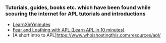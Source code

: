 ### Tutorials, guides, books etc. which have been found while scouring the internet for APL tutorials and introductions

* [LearnXinYminutes](https://github.com/nooodl/learnxinyminutes-docs/blob/master/apl.apl)
* [Fear and Loathing with APL (Learn APL in 10 minutes)](https://theburningmonk.com/2015/06/fear-and-loathing-with-apl/)
* [A short intro to APL]https://www.whoishostingthis.com/resources/apl/
